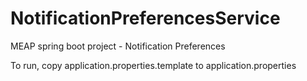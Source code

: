 # NotificationPreferencesService
MEAP spring boot project - Notification Preferences

To run, copy application.properties.template to application.properties
